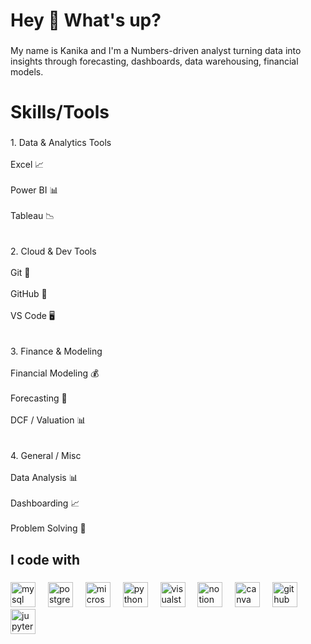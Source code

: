 <h1 align="left">Hey 👋 What's up?</h1>

###

<p align="left">My name is Kanika and I'm a Numbers-driven analyst turning data into insights through forecasting, dashboards, data warehousing, financial models.</p>

###

<h2 align="left"></h2>

###

<h1 align="left">Skills/Tools</h1>

###

<p align="left">1. Data & Analytics Tools<br><br>Excel 📈<br><br>Power BI 📊<br><br>Tableau 📉<br><br><br>2. Cloud & Dev Tools<br><br>Git 🔧<br><br>GitHub 🐙<br><br>VS Code 🖥️<br><br><br>3. Finance & Modeling<br><br>Financial Modeling 💰<br><br>Forecasting 📆<br><br>DCF / Valuation 📊<br><br><br>4. General / Misc<br><br>Data Analysis 📊<br><br>Dashboarding 📈<br><br>Problem Solving 🧠</p>

###

<p align="left"></p>

###

<h2 align="left">I code with</h2>

###

<div align="left">
  <img src="https://cdn.jsdelivr.net/gh/devicons/devicon/icons/mysql/mysql-original.svg" height="40" alt="mysql logo"  />
  <img width="12" />
  <img src="https://cdn.jsdelivr.net/gh/devicons/devicon/icons/postgresql/postgresql-original.svg" height="40" alt="postgresql logo"  />
  <img width="12" />
  <img src="https://cdn.jsdelivr.net/gh/devicons/devicon/icons/microsoftsqlserver/microsoftsqlserver-plain.svg" height="40" alt="microsoftsqlserver logo"  />
  <img width="12" />
  <img src="https://cdn.jsdelivr.net/gh/devicons/devicon/icons/python/python-original.svg" height="40" alt="python logo"  />
  <img width="12" />
  <img src="https://cdn.jsdelivr.net/gh/devicons/devicon/icons/visualstudio/visualstudio-plain.svg" height="40" alt="visualstudio logo"  />
  <img width="12" />
  <img src="https://cdn.jsdelivr.net/gh/devicons/devicon/icons/notion/notion-original.svg" height="40" alt="notion logo"  />
  <img width="12" />
  <img src="https://cdn.jsdelivr.net/gh/devicons/devicon/icons/canva/canva-original.svg" height="40" alt="canva logo"  />
  <img width="12" />
  <img src="https://skillicons.dev/icons?i=github" height="40" alt="github logo"  />
  <img width="12" />
  <img src="https://cdn.jsdelivr.net/gh/devicons/devicon/icons/jupyter/jupyter-original.svg" height="40" alt="jupyter logo"  />
</div>

###

<div align="left">
</div>

###
